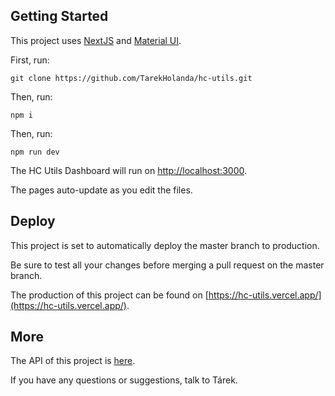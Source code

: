 ## Getting Started

This project uses [NextJS](https://nextjs.org) and [Material UI](https://mui.com/material-ui).

First, run:

`git clone https://github.com/TarekHolanda/hc-utils.git`

Then, run:

`npm i`

Then, run:

`npm run dev`

The HC Utils Dashboard will run on [http://localhost:3000](http://localhost:3000).

The pages auto-update as you edit the files.

## Deploy

This project is set to automatically deploy the master branch to production.

Be sure to test all your changes before merging a pull request on the master branch.

The production of this project can be found on [https://hc-utils.vercel.app/](https://hc-utils.vercel.app/).

## More

The API of this project is [here](https://github.com/HeavyConnected/HC-Utils-API).

If you have any questions or suggestions, talk to Tárek.
